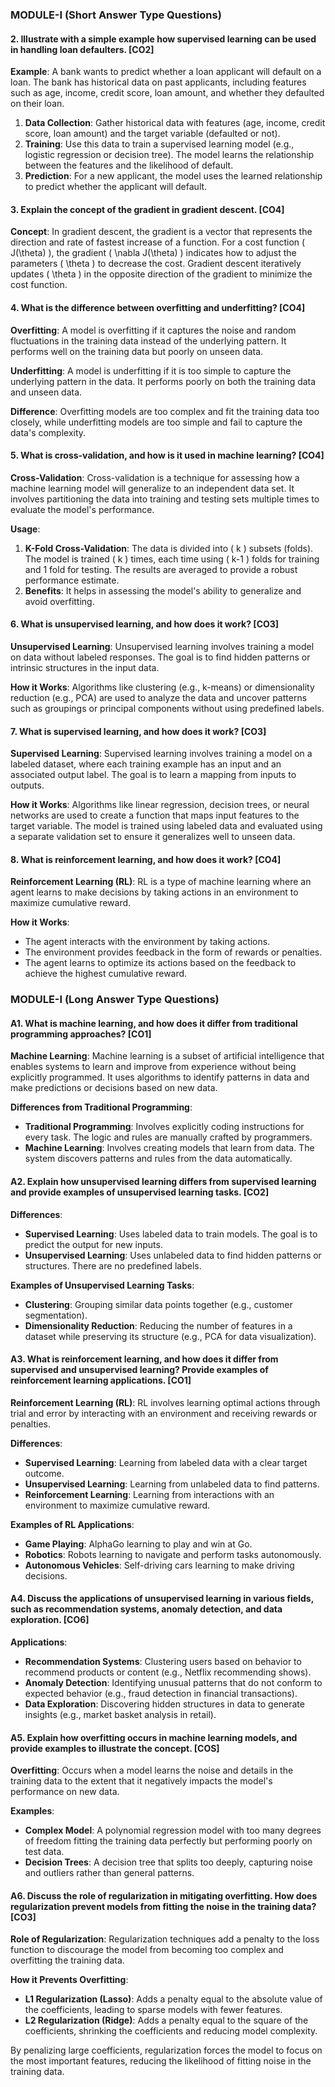 ### MODULE-I (Short Answer Type Questions)

#### 2. Illustrate with a simple example how supervised learning can be used in handling loan defaulters. [CO2]

**Example**: A bank wants to predict whether a loan applicant will default on a loan. The bank has historical data on past applicants, including features such as age, income, credit score, loan amount, and whether they defaulted on their loan.

1. **Data Collection**: Gather historical data with features (age, income, credit score, loan amount) and the target variable (defaulted or not).
2. **Training**: Use this data to train a supervised learning model (e.g., logistic regression or decision tree). The model learns the relationship between the features and the likelihood of default.
3. **Prediction**: For a new applicant, the model uses the learned relationship to predict whether the applicant will default.

#### 3. Explain the concept of the gradient in gradient descent. [CO4]

**Concept**: In gradient descent, the gradient is a vector that represents the direction and rate of fastest increase of a function. For a cost function \( J(\theta) \), the gradient \( \nabla J(\theta) \) indicates how to adjust the parameters \( \theta \) to decrease the cost. Gradient descent iteratively updates \( \theta \) in the opposite direction of the gradient to minimize the cost function.

#### 4. What is the difference between overfitting and underfitting? [CO4]

**Overfitting**: A model is overfitting if it captures the noise and random fluctuations in the training data instead of the underlying pattern. It performs well on the training data but poorly on unseen data.

**Underfitting**: A model is underfitting if it is too simple to capture the underlying pattern in the data. It performs poorly on both the training data and unseen data.

**Difference**: Overfitting models are too complex and fit the training data too closely, while underfitting models are too simple and fail to capture the data's complexity.

#### 5. What is cross-validation, and how is it used in machine learning? [CO4]

**Cross-Validation**: Cross-validation is a technique for assessing how a machine learning model will generalize to an independent data set. It involves partitioning the data into training and testing sets multiple times to evaluate the model's performance.

**Usage**:
1. **K-Fold Cross-Validation**: The data is divided into \( k \) subsets (folds). The model is trained \( k \) times, each time using \( k-1 \) folds for training and 1 fold for testing. The results are averaged to provide a robust performance estimate.
2. **Benefits**: It helps in assessing the model's ability to generalize and avoid overfitting.

#### 6. What is unsupervised learning, and how does it work? [CO3]

**Unsupervised Learning**: Unsupervised learning involves training a model on data without labeled responses. The goal is to find hidden patterns or intrinsic structures in the input data.

**How it Works**: Algorithms like clustering (e.g., k-means) or dimensionality reduction (e.g., PCA) are used to analyze the data and uncover patterns such as groupings or principal components without using predefined labels.

#### 7. What is supervised learning, and how does it work? [CO3]

**Supervised Learning**: Supervised learning involves training a model on a labeled dataset, where each training example has an input and an associated output label. The goal is to learn a mapping from inputs to outputs.

**How it Works**: Algorithms like linear regression, decision trees, or neural networks are used to create a function that maps input features to the target variable. The model is trained using labeled data and evaluated using a separate validation set to ensure it generalizes well to unseen data.

#### 8. What is reinforcement learning, and how does it work? [CO4]

**Reinforcement Learning (RL)**: RL is a type of machine learning where an agent learns to make decisions by taking actions in an environment to maximize cumulative reward.

**How it Works**: 
- The agent interacts with the environment by taking actions.
- The environment provides feedback in the form of rewards or penalties.
- The agent learns to optimize its actions based on the feedback to achieve the highest cumulative reward.

### MODULE-I (Long Answer Type Questions)

#### A1. What is machine learning, and how does it differ from traditional programming approaches? [CO1]

**Machine Learning**: Machine learning is a subset of artificial intelligence that enables systems to learn and improve from experience without being explicitly programmed. It uses algorithms to identify patterns in data and make predictions or decisions based on new data.

**Differences from Traditional Programming**:
- **Traditional Programming**: Involves explicitly coding instructions for every task. The logic and rules are manually crafted by programmers.
- **Machine Learning**: Involves creating models that learn from data. The system discovers patterns and rules from the data automatically.

#### A2. Explain how unsupervised learning differs from supervised learning and provide examples of unsupervised learning tasks. [CO2]

**Differences**:
- **Supervised Learning**: Uses labeled data to train models. The goal is to predict the output for new inputs.
- **Unsupervised Learning**: Uses unlabeled data to find hidden patterns or structures. There are no predefined labels.

**Examples of Unsupervised Learning Tasks**:
- **Clustering**: Grouping similar data points together (e.g., customer segmentation).
- **Dimensionality Reduction**: Reducing the number of features in a dataset while preserving its structure (e.g., PCA for data visualization).

#### A3. What is reinforcement learning, and how does it differ from supervised and unsupervised learning? Provide examples of reinforcement learning applications. [CO1]

**Reinforcement Learning (RL)**: RL involves learning optimal actions through trial and error by interacting with an environment and receiving rewards or penalties.

**Differences**:
- **Supervised Learning**: Learning from labeled data with a clear target outcome.
- **Unsupervised Learning**: Learning from unlabeled data to find patterns.
- **Reinforcement Learning**: Learning from interactions with an environment to maximize cumulative reward.

**Examples of RL Applications**:
- **Game Playing**: AlphaGo learning to play and win at Go.
- **Robotics**: Robots learning to navigate and perform tasks autonomously.
- **Autonomous Vehicles**: Self-driving cars learning to make driving decisions.

#### A4. Discuss the applications of unsupervised learning in various fields, such as recommendation systems, anomaly detection, and data exploration. [CO6]

**Applications**:
- **Recommendation Systems**: Clustering users based on behavior to recommend products or content (e.g., Netflix recommending shows).
- **Anomaly Detection**: Identifying unusual patterns that do not conform to expected behavior (e.g., fraud detection in financial transactions).
- **Data Exploration**: Discovering hidden structures in data to generate insights (e.g., market basket analysis in retail).

#### A5. Explain how overfitting occurs in machine learning models, and provide examples to illustrate the concept. [COS]

**Overfitting**: Occurs when a model learns the noise and details in the training data to the extent that it negatively impacts the model's performance on new data.

**Examples**:
- **Complex Model**: A polynomial regression model with too many degrees of freedom fitting the training data perfectly but performing poorly on test data.
- **Decision Trees**: A decision tree that splits too deeply, capturing noise and outliers rather than general patterns.

#### A6. Discuss the role of regularization in mitigating overfitting. How does regularization prevent models from fitting the noise in the training data? [CO3]

**Role of Regularization**: Regularization techniques add a penalty to the loss function to discourage the model from becoming too complex and overfitting the training data.

**How it Prevents Overfitting**:
- **L1 Regularization (Lasso)**: Adds a penalty equal to the absolute value of the coefficients, leading to sparse models with fewer features.
- **L2 Regularization (Ridge)**: Adds a penalty equal to the square of the coefficients, shrinking the coefficients and reducing model complexity.

By penalizing large coefficients, regularization forces the model to focus on the most important features, reducing the likelihood of fitting noise in the training data.